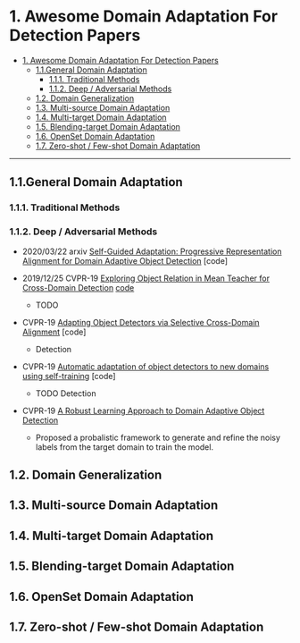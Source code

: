 # 1. Awesome Domain Adaptation For Detection Papers

- [1. Awesome Domain Adaptation For Detection Papers](#1-awesome-domain-adaptation-for-detection-papers)
  - [1.1.General Domain Adaptation](#11general-domain-adaptation)
    - [1.1.1. Traditional Methods](#111-traditional-methods)
    - [1.1.2. Deep / Adversarial Methods](#112-deep--adversarial-methods)
  - [1.2. Domain Generalization](#12-domain-generalization)
  - [1.3. Multi-source Domain Adaptation](#13-multi-source-domain-adaptation)
  - [1.4. Multi-target Domain Adaptation](#14-multi-target-domain-adaptation)
  - [1.5. Blending-target Domain Adaptation](#15-blending-target-domain-adaptation)
  - [1.6. OpenSet Domain Adaptation](#16-openset-domain-adaptation)
  - [1.7. Zero-shot / Few-shot Domain Adaptation](#17-zero-shot--few-shot-domain-adaptation)

---

## 1.1.General Domain Adaptation

### 1.1.1. Traditional Methods

### 1.1.2. Deep / Adversarial Methods

- 2020/03/22 arxiv [Self-Guided Adaptation: Progressive Representation Alignment for Domain Adaptive Object Detection](https://arxiv.org/abs/2003.08777) [code]

- 2019/12/25 CVPR-19 [Exploring Object Relation in Mean Teacher for Cross-Domain Detection](https://arxiv.org/abs/1904.11245) [code](https://github.com/caiqi/mean-teacher-cross-domain-detection)
    - TODO

- CVPR-19 [Adapting Object Detectors via Selective Cross-Domain Alignment](https://www.researchgate.net/publication/338512599_Adapting_Object_Detectors_via_Selective_Cross-Domain_Alignment) [code]
    - Detection

- CVPR-19 [Automatic adaptation of object detectors to new domains using self-training](https://arxiv.org/abs/1904.07305) [code]
    - TODO Detection
- CVPR-19 [A Robust Learning Approach to Domain Adaptive Object Detection](https://arxiv.org/pdf/1904.02361.pdf)
    - Proposed a probalistic framework to generate and refine the noisy labels from the target domain to train the model.
## 1.2. Domain Generalization

## 1.3. Multi-source Domain Adaptation

## 1.4. Multi-target Domain Adaptation

## 1.5. Blending-target Domain Adaptation

## 1.6. OpenSet Domain Adaptation

## 1.7. Zero-shot / Few-shot Domain Adaptation
